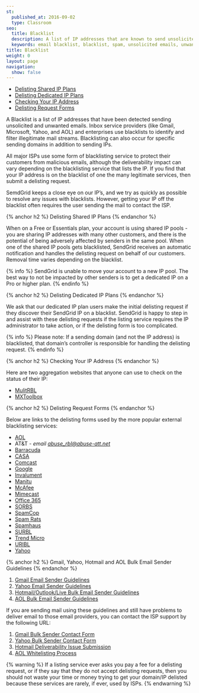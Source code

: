 ```yaml
---
st:
  published_at: 2016-09-02
  type: Classroom
seo:
  title: Blacklist
  description: A list of IP addresses that are known to send unsolicited or unwanted emails
  keywords: email blacklist, blacklist, spam, unsolicited emails, unwanted emails
title: Blacklist
weight: 0
layout: page
navigation:
  show: false
---
```

- [Delisting Shared IP Plans](#-Delisting-Shared-IP-Plans)
- [Delisting Dedicated IP Plans](#-Delisting-Dedicated-IP-Plans)
- [Checking Your IP Address](#-Checking-Your-IP-Address)
- [Delisting Request Forms](#-Delisting-Request-Forms)

A Blacklist is a list of IP addresses that have been detected sending unsolicited and unwanted emails. Inbox service providers (like Gmail, Microsoft, Yahoo, and AOL) and enterprises use blacklists to identify and filter illegitimate mail streams. Blacklisting can also occur for specific sending domains in addition to sending IPs.

All major ISPs use some form of blacklisting service to protect their customers from malicious emails, although the deliverability impact can vary depending on the blacklisting service that lists the IP. If you find that your IP address is on the blacklist of one the many legitimate services, then submit a delisting request.

SemdGrid keeps a close eye on our IP’s, and we try as quickly as possible to resolve any issues with blacklists. However, getting your IP off the blacklist often requires the user sending the mail to contact the ISP.  

{% anchor h2 %}
Delisting Shared IP Plans
{% endanchor %}

When on a Free or Essentials plan, your account is using shared IP pools - you are sharing IP addresses with many other customers, and there is the potential of being adversely affected by senders in the same pool. 
When one of the shared IP pools gets blacklisted, SendGrid receives an automatic notification and handles the delisting request on behalf of our customers. Removal time varies depending on the blacklist.

{% info %}
SendGrid is unable to move your account to a new IP pool. The best way to not be impacted by other senders is to get a dedicated IP on a Pro or higher plan. 
{% endinfo %}

{% anchor h2 %}
Delisting Dedicated IP Plans
{% endanchor %}

We ask that our dedicated IP plan users make the initial delisting request if they discover their 
SendGrid IP on a blacklist. SendGrid is happy to step in and assist with these delisting requests if the listing service requires the IP administrator to take action, or if the delisting form is too complicated.

{% info %}
Please note:  If a sending domain (and not the IP address) is blacklisted, that domain’s controller is responsible for handling the delisting request.
{% endinfo %}

{% anchor h2 %}
Checking Your IP Address
{% endanchor %}

Here are two aggregation websites that anyone can use to check on the status of their IP:
- [MulitRBL](http://multirbl.valli.org/)
- [MXToolbox](http://www.mxtoolbox.com/blacklists.aspx)

{% anchor h2 %}
Delisting Request Forms
{% endanchor %}

Below are links to the delisting forms used by the more popular external blacklisting services:
- [AOL](https://postmaster.aol.com/sa-ticket)
- AT&T - *email abuse_rbl@abuse-att.net*
- [Barracuda](http://www.barracudacentral.org/rbl/removal-request)
- [CASA](http://www.anti-spam.org.cn/?Locale=en_US)
- [Comcast](http://postmaster.comcast.net/block-removal-request.html)
- [Google](https://support.google.com/mail/contact/msgdelivery)
- [Invalument](http://www.invaluement.com/removal/)
- [Manitu](http://www.dnsbl.manitu.net/index.php?language=en)
- [McAfee](https://secure.mcafee.com/apps/mcafee-labs/threat-feedback.aspx)
- [Mimecast](http://www.mimecast.com/senderfeedback)
- [Office 365](https://sender.office.com/)
- [SORBS](http://www.sorbs.net/)
- [SpamCop](https://www.spamcop.net/bl.shtml)
- [Spam Rats](http://www.spamrats.com/removal.php)
- [Spamhaus](https://www.spamhaus.org/lookup/)
- [SURBL](http://www.surbl.org/surbl-analysis)
- [Trend Micro](https://www.ers.trendmicro.com/)
- [URIBL](https://admin.uribl.com/)
- [Yahoo](http://help.yahoo.com/l/us/yahoo/mail/postmaster/bulkv2.html)

{% anchor h2 %}
Gmail, Yahoo, Hotmail and AOL Bulk Email Sender Guidelines
{% endanchor %}

1. [Gmail Email Sender Guidelines](https://support.google.com/mail/answer/81126)
1. [Yahoo Email Sender Guidelines](https://help.yahoo.com/kb/mail-for-desktop/SLN3435.html?impressions=true)
1. [Hotmail/Outlook/Live Bulk Email Sender Guidelines](https://mail.live.com/mail/policies.aspx)
1. [AOL Bulk Email Sender Guidelines](https://postmaster.aol.com/best-practices)

If you are sending mail using these guidelines and still have problems to deliver email to those email providers, you can contact the ISP support by the following URL:

1. [Gmail Bulk Sender Contact Form](https://support.google.com/mail/contact/bulk_send_new?visit_id=1-636427436775630765-3555263264&rd=1)
1. [Yahoo Bulk Sender Contact Form](http://help.yahoo.com/l/us/yahoo/mail/postmaster/bulkv2.html)
1. [Hotmail Deliverability Issue Submission](https://mail.live.com/mail/services.aspx)
1. [AOL Whitelisting Process](https://postmaster.aol.com/whitelist-request)

{% warning %}
If a listing service ever asks you pay a fee for a delisting request, or if they say that they do not accept delisting requests, then you should not waste your time or money trying to get your domain/IP delisted because these services are rarely, if ever, used by ISPs. 
{% endwarning %}
